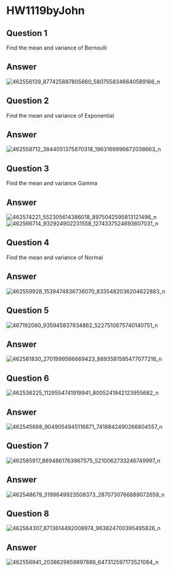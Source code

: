 # HW1119byJohn
## Question 1
Find the mean and variance of Bernoulli
## Answer
![462556139_877425887805660_5807558346640589166_n](https://github.com/user-attachments/assets/3e35c320-bc61-43ac-8eb5-7ee6a315a9d4)
## Question 2
Find the mean and variance of Exponential
## Answer
![462558712_3844051375870318_1963169996672038663_n](https://github.com/user-attachments/assets/049f1b91-f10c-48d4-a12e-c6a2e8253fb4)
## Question 3
Find the mean and variance Gamma
## Answer
![462574221_552305614386018_8975042595813121496_n](https://github.com/user-attachments/assets/5f617d01-e03d-4273-a2f6-b3de6079517d)
![462566714_932924902231558_1274337524693607031_n](https://github.com/user-attachments/assets/37a761f3-c720-46dd-b0aa-7b573b834ec9)
## Question 4
Find the mean and variance of Normal
## Answer
![462559928_1539474836736070_8335482036204622883_n](https://github.com/user-attachments/assets/3e495f16-ea68-452d-b154-07a7d297375e)
## Question 5
![467192060_935945837934862_5227510675740140751_n](https://github.com/user-attachments/assets/2b83ff46-2356-40ae-88f0-94a656d5719a)
## Answer
![462581830_2701999566669423_8893581595477077216_n](https://github.com/user-attachments/assets/e18753a9-84ec-4680-bd5f-68b4728a3afe)
## Question 6
![462536225_1129554741919941_8005241942123955682_n](https://github.com/user-attachments/assets/25df185b-d365-4b41-a851-d628d347468e)
## Answer
![462545688_9049054945116871_7418842490266804557_n](https://github.com/user-attachments/assets/40564439-c6cc-4e5b-98db-f0cccddb5c45)
## Question 7
![462585917_8694861763967575_5210062733246749997_n](https://github.com/user-attachments/assets/84c86325-5269-44ec-811a-cfab1d1c5121)
## Answer
![462548679_3199649923508373_2870730766889072659_n](https://github.com/user-attachments/assets/49bc3bcb-615b-43db-87c1-9ec7af2d3534)
## Question 8
![462564307_8713614492008974_963824700395495826_n](https://github.com/user-attachments/assets/f5d5d794-1faa-4227-b080-c5e3e40c58b1)
## Answer
![462556941_2038629859897886_647312597173521084_n](https://github.com/user-attachments/assets/d9162377-9f23-402a-af42-cc45135da76b)

